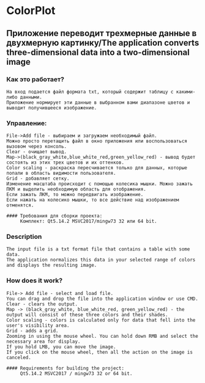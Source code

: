 # ColorPlot  
## Приложение переводит трехмерные данные в двухмерную картинку/The application converts three-dimensional data into a two-dimensional image  

### Как это работает?  
    На вход подается файл формата txt, который содержит таблицу с какими-либо данными.   
    Приложение нормирует эти данные в выбранном вами диапазоне цветов и выводит получившееся изображение.  
### Управление:  
    File->Add file - выбираем и загружаем необходимый файл.  
    Можно просто перетащить файл в окно приложения или воспользоваться вызовом через консоль.  
    Clear - очищает вывод.  
    Map->(black_gray_white,blue_white_red,green_yellow_red) - вывод будет состоять из этих трех цветов и их оттенков.    
    Color scaling - раскраска пересчивается только для данных, которые попали в область видимости пользователя.   
    Grid - добавляет сетку.  
    Изменение масштаба происходит с помощью колесика мышки. Можно зажать ПКМ и выделить необходимую область для отображения.  
    Если зажать ЛКМ, то можно передвигать изображение.  
    Если нажать на колесико мышки, то все действие над изображением отменятся.  

    #### Требования для сборки проекта:  
         Комплект: Qt5.14.2 MSVC2017/mingw73 32 или 64 bit.  

### Description  
    The input file is a txt format file that contains a table with some data.  
    The application normalizes this data in your selected range of colors and displays the resulting image.  
### How does it work?  
    File-> Add file - select and load file.  
    You can drag and drop the file into the application window or use CMD.  
    Clear - clears the output.  
    Map -> (black_gray_white, blue_white_red, green_yellow_red) - the output will consist of these three colors and their shades.  
    Color scaling - colors is calculated only for data that fell into the user's visibility area.  
    Grid - adds a grid.  
    Zooming in using the mouse wheel. You can hold down RMB and select the necessary area for display.
    If you hold LMB, you can move the image.  
    If you click on the mouse wheel, then all the action on the image is canceled.  

    #### Requirements for building the project:  
         Qt5.14.2 MSVC2017 / mingw73 32 or 64 bit.  
